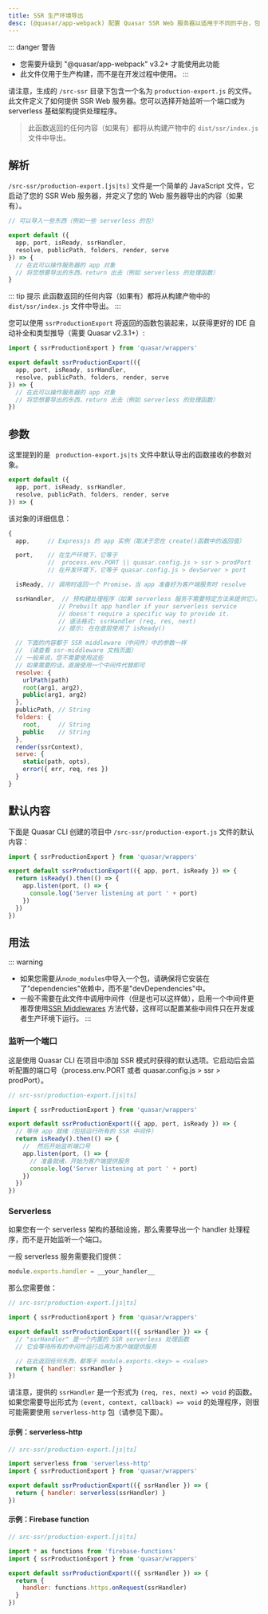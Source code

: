 ```yaml
---
title: SSR 生产环境导出
desc: (@quasar/app-webpack) 配置 Quasar SSR Web 服务器以适用于不同的平台，包括 serverless 架构。
---
```


::: danger 警告
* 您需要升级到 "@quasar/app-webpack" v3.2+ 才能使用此功能
* 此文件仅用于生产构建，而不是在开发过程中使用。
:::

请注意，生成的 `/src-ssr` 目录下包含一个名为 `production-export.js` 的文件。此文件定义了如何提供 SSR Web 服务器。您可以选择开始监听一个端口或为 serverless 基础架构提供处理程序。

> 此函数返回的任何内容（如果有）都将从构建产物中的 `dist/ssr/index.js` 文件中导出。

## 解析

`/src-ssr/production-export.[js|ts]` 文件是一个简单的 JavaScript 文件，它启动了您的 SSR Web 服务器，并定义了您的 Web 服务器导出的内容（如果有）。

``` js
// 可以导入一些东西（例如一些 serverless 的包）

export default ({
  app, port, isReady, ssrHandler,
  resolve, publicPath, folders, render, serve
}) => {
  // 在此可以操作服务器的 app 对象
  // 将您想要导出的东西，return 出去（例如 serverless 的处理函数）
}
```

::: tip 提示
此函数返回的任何内容（如果有）都将从构建产物中的 `dist/ssr/index.js` 文件中导出。
:::

您可以使用 `ssrProductionExport` 将返回的函数包装起来，以获得更好的 IDE 自动补全和类型推导（需要 Quasar v2.3.1+）:

``` js
import { ssrProductionExport } from 'quasar/wrappers'

export default ssrProductionExport(({
  app, port, isReady, ssrHandler,
  resolve, publicPath, folders, render, serve
}) => {
  // 在此可以操作服务器的 app 对象
  // 将您想要导出的东西，return 出去（例如 serverless 的处理函数）
})
```

## 参数

这里提到的是 ` production-export.js|ts` 文件中默认导出的函数接收的参数对象。

``` js
export default ({
  app, port, isReady, ssrHandler,
  resolve, publicPath, folders, render, serve
}) => {
```

该对象的详细信息：

``` js
{
  app,     // Expressjs 的 app 实例（取决于您在 create()函数中的返回值）

  port,    // 在生产环境下，它等于
           //  process.env.PORT || quasar.config.js > ssr > prodPort
           // 在开发环境下，它等于 quasar.config.js > devServer > port

  isReady, // 调用时返回一个 Promise，当 app 准备好为客户端服务时 resolve

  ssrHandler,  // 预构建处理程序（如果 serverless 服务不需要特定方法来提供它）。
              // Prebuilt app handler if your serverless service
              // doesn't require a specific way to provide it.
              // 语法格式: ssrHandler (req, res, next)
              // 提示: 在在底层使用了 isReady()

  // 下面的内容都于 SSR middleware（中间件）中的参数一样
  // （请查看 ssr-middleware 文档页面）
  // 一般来说，您不需要使用这些
  // 如果需要的话，直接使用一个中间件代替即可
  resolve: {
    urlPath(path)
    root(arg1, arg2),
    public(arg1, arg2)
  },
  publicPath, // String
  folders: {
    root,     // String
    public    // String
  },
  render(ssrContext),
  serve: {
    static(path, opts),
    error({ err, req, res })
  }
}
```

## 默认内容

下面是 Quasar CLI 创建的项目中 `/src-ssr/production-export.js` 文件的默认内容：

```js
import { ssrProductionExport } from 'quasar/wrappers'

export default ssrProductionExport(({ app, port, isReady }) => {
  return isReady().then(() => {
    app.listen(port, () => {
      console.log('Server listening at port ' + port)
    })
  })
})
```

## 用法

::: warning
* 如果您需要从`node_modules`中导入一个包，请确保将它安装在了"dependencies"依赖中，而不是"devDependencies"中。
* 一般不需要在此文件中调用中间件（但是也可以这样做），启用一个中间件更推荐使用[SSR Middlewares](/quasar-cli-webpack/developing-ssr/ssr-middleware) 方法代替，这样可以配置某些中间件只在开发或者生产环境下运行。
:::

### 监听一个端口

这是使用 Quasar CLI 在项目中添加 SSR 模式时获得的默认选项。它启动后会监听配置的端口号（process.env.PORT 或者 quasar.config.js > ssr > prodPort）。

``` js
// src-ssr/production-export.[js|ts]

import { ssrProductionExport } from 'quasar/wrappers'

export default ssrProductionExport(({ app, port, isReady }) => {
  // 等待 app 就绪（包括运行所有的 SSR 中间件）
  return isReady().then(() => {
    //  然后开始监听端口号
    app.listen(port, () => {
      // 准备就绪，开始为客户端提供服务
      console.log('Server listening at port ' + port)
    })
  })
})
```

### Serverless

如果您有一个 serverless 架构的基础设施，那么需要导出一个 handler 处理程序，而不是开始监听一个端口。

一般 serverless 服务需要我们提供：
``` js
module.exports.handler = __your_handler__
```
那么您需要做：

``` js
// src-ssr/production-export.[js|ts]

import { ssrProductionExport } from 'quasar/wrappers'

export default ssrProductionExport(({ ssrHandler }) => {
  // "ssrHandler" 是一个内置的 SSR serverless 处理函数 
  // 它会等待所有的中间件运行后再为客户端提供服务

  // 在此返回任何东西，都等于 module.exports.<key> = <value>
  return { handler: ssrHandler }
})
```

请注意，提供的 `ssrHandler` 是一个形式为 `(req, res, next) => void` 的函数。如果您需要导出形式为 `(event, context, callback) => void` 的处理程序，则很可能需要使用 `serverless-http` 包（请参见下面）。

#### 示例：serverless-http

``` js
// src-ssr/production-export.[js|ts]

import serverless from 'serverless-http'
import { ssrProductionExport } from 'quasar/wrappers'

export default ssrProductionExport(({ ssrHandler }) => {
  return { handler: serverless(ssrHandler) }
})
```

#### 示例：Firebase function

``` js
// src-ssr/production-export.[js|ts]

import * as functions from 'firebase-functions'
import { ssrProductionExport } from 'quasar/wrappers'

export default ssrProductionExport(({ ssrHandler }) => {
  return {
    handler: functions.https.onRequest(ssrHandler)
  }
})
```
